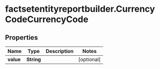 # factsetentityreportbuilder.CurrencyCodeCurrencyCode

## Properties

Name | Type | Description | Notes
------------ | ------------- | ------------- | -------------
**value** | **String** |  | [optional] 


